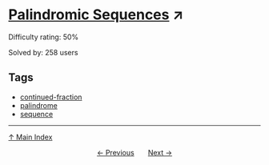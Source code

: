 # [Palindromic Sequences](https://projecteuler.net/problem=656) ↗️

Difficulty rating: 50%

Solved by: 258 users
## Tags

- [continued-fraction](../tags/continued-fraction.md)
- [palindrome](../tags/palindrome.md)
- [sequence](../tags/sequence.md)



---

[↑ Main Index](../README.md)


<div align=center><a href='655.md'>← Previous</a> &nbsp;&nbsp; &nbsp;&nbsp;  <a href='657.md'>Next →</a></div>
